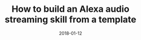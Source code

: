 ---
date: 2018-01-12
title: How to build an Alexa audio streaming skill from a template
video_id: LgB4dJMkTVY
description: Updated version available. Creating Alexa Audio Streaming skill.
categories:
  - Amazon-Alexa
resources:
  - name: Source code
    link: https://github.com/skilltemplates/
  - name: Dabble Lab
    link: https://dabblelab.com
type: Video
set: skill-templates
set_order: 45
---